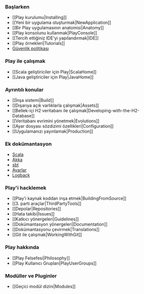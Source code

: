 <!--- Copyright (C) 2009-2013 Typesafe Inc. <http://www.typesafe.com> -->
### Başlarken

- [[Play kurulumu|Installing]]
- [[Yeni bir uygulama oluşturmak|NewApplication]]
- [[Bir Play uygulamasının anatomisi|Anatomy]]
- [[Play konsolunu kullanmak|PlayConsole]]
- [[Tercih ettiğiniz IDE'yi yapılandırmak|IDE]]
- [[Play örnekleri|Tutorials]]
- [Güvenlik politikası](http://www.playframework.com/code/security)

### Play ile çalışmak

- [[Scala geliştiriciler için Play|ScalaHome]]
- [[Java geliştiriciler için Play|JavaHome]]

### Ayrıntılı konular

- [[İnşa sistemi|Build]]
- [[Dışarıya açık varlıklarla çalışmak|Assets]]
- [[Bellek-içi H2 veritabanı ile çalışmak|Developing-with-the-H2-Database]]
- [[Veritabanı evrimini yönetmek|Evolutions]]
- [[Ayar dosyası sözdizimi özellikleri|Configuration]]
- [[Uygulamanızı yayınlamak|Production]]

### Ek dokümantasyon

- [Scala](http://docs.scala-lang.org/)
- [Akka](http://akka.io/docs/)
- [sbt](http://www.scala-sbt.org/learn.html)
- [Ayarlar](https://github.com/typesafehub/config)
- [Logback](http://logback.qos.ch/documentation.html)

### Play'i hacklemek

- [[Play'i kaynak koddan inşa etmek|BuildingFromSource]]
- [[3. parti araçlar|ThirdPartyTools]]
- [[Depolar|Repositories]]
- [[Hata takibi|Issues]]
- [[Katkıcı yönergeleri|Guidelines]]
- [[Dokümantasyon yönergeleri|Documentation]]
- [[Dokümantasyonu çevirmek|Translations]]
- [[Git ile çalışmak|WorkingWithGit]]

### Play hakkında

- [[Play Felsefesi|Philosophy]]
- [[Play Kullanıcı Grupları|PlayUserGroups]]

### Modüller ve Pluginler

- [[Geçici modül dizini|Modules]]

